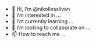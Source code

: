 - 👋 Hi, I’m @nikollessilvan
- 👀 I’m interested in ...
- 🌱 I’m currently learning ...
- 💞️ I’m looking to collaborate on ...
- 📫 How to reach me ...

<!---
nikollessilvan/nikollessilvan is a ✨ special ✨ repository because its `README.md` (this file) appears on your GitHub profile.
You can click the Preview link to take a look at your changes.
--->
